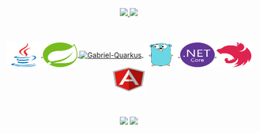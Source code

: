 
<div align="center">
  <a href="https://github.com/gmessiasc">
  <img height="180em" src="https://github-readme-stats.vercel.app/api?username=gmessiasc&show_icons=true&theme=dracula&include_all_commits=true&count_private=true"/>
  <img height="180em" src="https://github-readme-stats.vercel.app/api/top-langs/?username=gmessiasc&layout=compact&langs_count=10&theme=dracula"/>
</div>
<br><br>
<div style="display: inline_block" align="center"><br>
    <img align="center" alt="Gabriel-Java" height="50" width="70" src="https://raw.githubusercontent.com/devicons/devicon/1119b9f84c0290e0f0b38982099a2bd027a48bf1/icons/java/java-original.svg">
  <img align="center" alt="Gabriel-Spring" height="50" width="70" src="https://raw.githubusercontent.com/devicons/devicon/1119b9f84c0290e0f0b38982099a2bd027a48bf1/icons/spring/spring-original.svg">
  <img align="center" alt="Gabriel-Quarkus" height="50" width="70" src="https://www.svgrepo.com/show/354245/quarkus-icon.svg">
  <img align="center" alt="Gabriel-Go" height="50" width="70" src="https://raw.githubusercontent.com/devicons/devicon/master/icons/go/go-original.svg">
  <img align="center" alt="Gabriel-DotNetCore" height="50" width="70" src="https://raw.githubusercontent.com/devicons/devicon/master/icons/dotnetcore/dotnetcore-original.svg">
  <img align="center" alt="Gabriel-NestJS" height="50" width="70" src="https://raw.githubusercontent.com/devicons/devicon/1119b9f84c0290e0f0b38982099a2bd027a48bf1/icons/nestjs/nestjs-plain.svg">
  <img align="center" alt="Gabriel-Angular" height="50" width="70" src="https://raw.githubusercontent.com/devicons/devicon/master/icons/angularjs/angularjs-original.svg">
  
  
</div>
  <br><br>
   <br />
<div align="center"> 
  <a href = "mailto:gmessiasc@gmail.com"><img src="https://img.shields.io/badge/-Gmail-%23333?style=for-the-badge&logo=gmail&logoColor=white" target="_blank"></a>
  <a href="https://www.linkedin.com/in/gmessiasc/" target="_blank"><img src="https://img.shields.io/badge/-LinkedIn-%230077B5?style=for-the-badge&logo=linkedin&logoColor=white" target="_blank"></a> 

</div>

